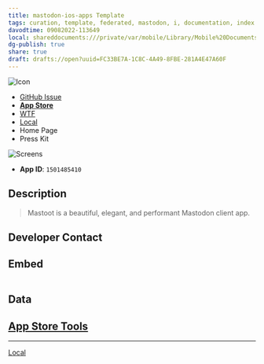```yaml
---
title: mastodon-ios-apps Template
tags: curation, template, federated, mastodon, i, documentation, index
davodtime: 09082022-113649
local: shareddocuments:///private/var/mobile/Library/Mobile%20Documents/iCloud~md~obsidian/Documents/OBSHIDDIAN/drafts/FC33BE7A-1C8C-4A49-8FBE-281A4E47A60F.md
dg-publish: true
share: true
draft: drafts://open?uuid=FC33BE7A-1C8C-4A49-8FBE-281A4E47A60F
---
```


![ Icon](https://github.com/extratone/mastodon-ios-apps/raw/main/icons/.png)

- [GitHub Issue](https://github.com/extratone/mastodon-ios-apps/issues/)
- [**App Store**]()
- [WTF](https://davidblue.wtf/drafts/FC33BE7A-1C8C-4A49-8FBE-281A4E47A60F.html)
- [Local](shareddocuments:///private/var/mobile/Library/Mobile%20Documents/com~apple~CloudDocs/Written/FC33BE7A-1C8C-4A49-8FBE-281A4E47A60F.md)
- Home Page
- Press Kit

![ Screens](screens/.png)

- **App ID**: `1501485410`

## Description

> Mastoot is a beautiful, elegant, and performant Mastodon client app.

## Developer Contact

## Embed

```

```

## Data
[App Store Tools](shortcuts://run-shortcut?name=App%20Store%20Tools)
---

---
[Local](drafts://open?uuid=FC33BE7A-1C8C-4A49-8FBE-281A4E47A60F)
